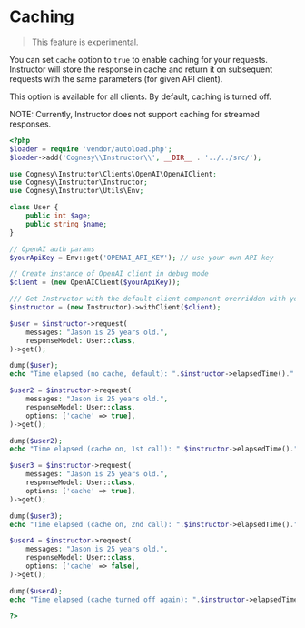 # Caching

> This feature is experimental.

You can set `cache` option to `true` to enable caching for your requests.
Instructor will store the response in cache and return it on subsequent requests
with the same parameters (for given API client).

This option is available for all clients. By default, caching is turned off.

NOTE: Currently, Instructor does not support caching for streamed responses.

```php
<?php
$loader = require 'vendor/autoload.php';
$loader->add('Cognesy\\Instructor\\', __DIR__ . '../../src/');

use Cognesy\Instructor\Clients\OpenAI\OpenAIClient;
use Cognesy\Instructor\Instructor;
use Cognesy\Instructor\Utils\Env;

class User {
    public int $age;
    public string $name;
}

// OpenAI auth params
$yourApiKey = Env::get('OPENAI_API_KEY'); // use your own API key

// Create instance of OpenAI client in debug mode
$client = (new OpenAIClient($yourApiKey));

/// Get Instructor with the default client component overridden with your own
$instructor = (new Instructor)->withClient($client);

$user = $instructor->request(
    messages: "Jason is 25 years old.",
    responseModel: User::class,
)->get();

dump($user);
echo "Time elapsed (no cache, default): ".$instructor->elapsedTime()." seconds\n\n";

$user2 = $instructor->request(
    messages: "Jason is 25 years old.",
    responseModel: User::class,
    options: ['cache' => true],
)->get();

dump($user2);
echo "Time elapsed (cache on, 1st call): ".$instructor->elapsedTime()." seconds\n\n";

$user3 = $instructor->request(
    messages: "Jason is 25 years old.",
    responseModel: User::class,
    options: ['cache' => true],
)->get();

dump($user3);
echo "Time elapsed (cache on, 2nd call): ".$instructor->elapsedTime()." seconds\n\n";

$user4 = $instructor->request(
    messages: "Jason is 25 years old.",
    responseModel: User::class,
    options: ['cache' => false],
)->get();

dump($user4);
echo "Time elapsed (cache turned off again): ".$instructor->elapsedTime()." seconds\n\n";

?>
```
